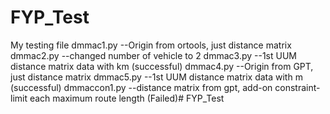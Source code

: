 # FYP_Test

My testing file
dmmac1.py --Origin from ortools, just distance matrix
dmmac2.py --changed number of vehicle to 2
dmmac3.py --1st UUM distance matrix data with km (successful)
dmmac4.py --Origin from GPT, just distance matrix
dmmac5.py --1st UUM distance matrix data with m (successful)
dmmaccon1.py --distance matrix from gpt, add-on constraint-limit each maximum route length (Failed)# FYP_Test
